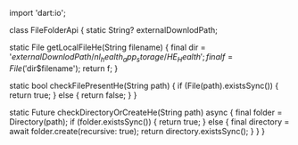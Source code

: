 import 'dart:io';

class FileFolderApi {
  static String? externalDownlodPath;

  static File getLocalFileHe(String filename) {
    final dir = '$externalDownlodPath/nl_health_app_storage/HE_Health';
    final f = File('$dir$filename');
    return f;
  }

  static bool checkFilePresentHe(String path) {
    if (File(path).existsSync()) {
      return true;
    } else {
      return false;
    }
  }

  static Future<bool> checkDirectoryOrCreateHe(String path) async {
    final folder = Directory(path);
    if (folder.existsSync()) {
      return true;
    } else {
      final directory = await folder.create(recursive: true);
      return directory.existsSync();
    }
  }
}

